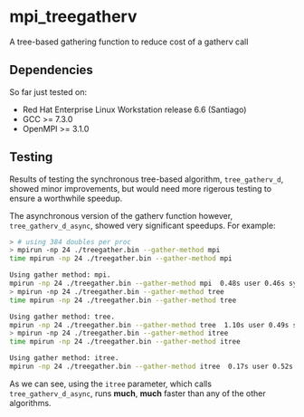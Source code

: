 # mpi_treegatherv

A tree-based gathering function to reduce cost of a gatherv call

## Dependencies

So far just tested on:
- Red Hat Enterprise Linux Workstation release 6.6 (Santiago)
- GCC       >= 7.3.0
- OpenMPI   >= 3.1.0

## Testing

Results of testing the synchronous tree-based algorithm,
`tree_gatherv_d`, showed minor
improvements, but would need more rigerous testing to ensure a 
worthwhile speedup.

The asynchronous version of the gatherv function however, `tree_gatherv_d_async`,
showed very significant speedups. For example:

```bash
> # using 384 doubles per proc
> mpirun -np 24 ./treegather.bin --gather-method mpi
time mpirun -np 24 ./treegather.bin --gather-method mpi

Using gather method: mpi.
mpirun -np 24 ./treegather.bin --gather-method mpi  0.48s user 0.46s system 1346% cpu 0.070 total
> mpirun -np 24 ./treegather.bin --gather-method tree
time mpirun -np 24 ./treegather.bin --gather-method tree

Using gather method: tree.
mpirun -np 24 ./treegather.bin --gather-method tree  1.10s user 0.49s system 1482% cpu 0.107 total
> mpirun -np 24 ./treegather.bin --gather-method itree
time mpirun -np 24 ./treegather.bin --gather-method itree

Using gather method: itree.
mpirun -np 24 ./treegather.bin --gather-method itree  0.17s user 0.52s system 1091% cpu 0.064 total
```

As we can see, using the `itree` parameter, which calls `tree_gatherv_d_async`, runs
__much__, __much__ faster than any of the other algorithms.

